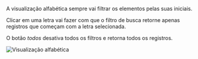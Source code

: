 A visualização alfabética sempre vai filtrar os elementos pelas suas iniciais. 

Clicar em uma letra vai fazer com que o filtro de busca retorne apenas registros que começam com a letra selecionada.

O botão *todos* desativa todos os filtros e retorna todos os registros.

![Visualização alfabética](media/manual/visualizacao_alfabetica.png)